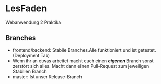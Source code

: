 # LesFaden
Webanwendung 2 Praktika

## Branches
* frontend/backend: Stabile Branches.Alle funktioniert und ist getestet. (Deployment Tab)
* Wenn ihr an etwas arbeitet macht euch einen **_eigenen_** Branch sonst zerstört sich alles. Macht dann einen Pull-Request zum jeweiligen Stabillen Branch
* master: Ist unser Release-Branch
